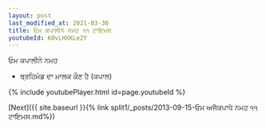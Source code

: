 ```yaml
---
layout: post
last_modified_at: 2021-03-30
title: ਓਮ ਕਪਾਲੀਨੇ ਨਮਹ ੧੧ ਟਾਇਮਸ
youtubeId: KOvLHXKLe2Y
---
```

 
 
 ਓਮ ਕਪਾਲੀਨੇ ਨਮਹ  
 
 -  ਬ੍ਰਹਿਮੰਡ ਦਾ ਮਾਲਕ ਕੌਣ ਹੈ (ਕਪਾਲ) 
 
  
 
  
 
 
 
 
 
 


{% include youtubePlayer.html id=page.youtubeId %}
 
[Next]({{ site.baseurl }}{% link  split1/_posts/2013-09-15-ਓਮ ਅਜੈਕਪਾਧੇ ਨਮਹ ੧੧ ਟਾਇਮਸ.md%})
 
